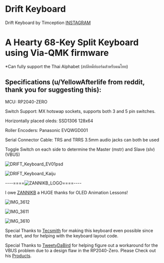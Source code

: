# Drift Keyboard
Drift Keyboard by Timception [INSTAGRAM](https://www.instagram.com/majin_keyboards/)

A Hearty 68-Key Split Keyboard using Via-QMK firmware
=========================================================
*Can fully support the Thai Alphabet (สปลิทคีย์บอร์ดสำหรับคนไทย)


Specifications (u/YellowAfterlife from reddit, thank you for suggesting this):
---------------------------------------------------------------------------------

MCU: RP2040-ZERO

Switch Support: MX hotswap sockets, supports both 3 and 5 pin switches.

Horizontally placed oleds: SSD1306 128x64

Roller Encoders: Panasonic EVQWGD001

Serial Connector Cable: TRS and TRRS 3.5mm audio jacks can both be used

Toggle Switch on each side to determine the Master (mstr) and Slave (slv) (VBUS)


![DRIFT_Keyboard_EV01psd](https://github.com/Timception/Drift/assets/84595044/a8ad2528-249f-4310-a324-4c62dbdfb540)

![DRIFT_Keyboard_Kaiju](https://github.com/Timception/Drift/assets/84595044/a0f79aaa-8451-4e9c-bb01-142a24413e9a)

----====![ZANNIKB_LOGO](https://github.com/Timception/Drift/assets/84595044/16948fb5-0360-4244-a7d2-38ecee8af839)====----

I owe [ZANNIKB](https://www.instagram.com/zannikb/) a HUGE thanks for OLED Animation Lessons!

![IMG_3612](https://github.com/Timception/Drift/assets/84595044/4112aebc-5a67-485c-86f4-9d734125b426)

![IMG_3611](https://github.com/Timception/Drift/assets/84595044/969f0606-bb76-474a-9234-e7497b6e417b)

![IMG_3610](https://github.com/Timception/Drift/assets/84595044/5441bd18-355f-417b-b26b-25d9020660c8)


Special Thanks to [Tecsmith](https://github.com/Tecsmith) for making this keyboard even possible since the start, and for helping with the keyboard layout code.

Special Thanks to [TweetyDaBird](https://github.com/TweetyDaBird) for helping figure out a workaround for the VBUS problem due to a design flaw in the RP2040-Zero.
Please Check out his [Products](https://lectronz.com/stores/tweetys-wild-thinking).
